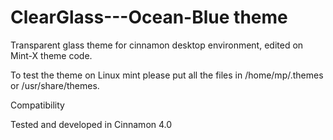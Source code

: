 # ClearGlass---Ocean-Blue theme

Transparent glass theme for cinnamon desktop environment, edited on Mint-X theme code.

To test the theme on Linux mint please put all the files in /home/mp/.themes  or  /usr/share/themes.

Compatibility

Tested and developed in  Cinnamon 4.0
